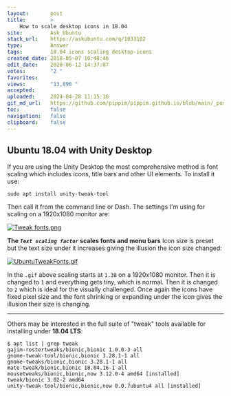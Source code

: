 ```yaml
---
layout:       post
title:        >
    How to scale desktop icons in 18.04
site:         Ask Ubuntu
stack_url:    https://askubuntu.com/q/1033102
type:         Answer
tags:         18.04 icons scaling desktop-icons
created_date: 2018-05-07 10:48:46
edit_date:    2020-06-12 14:37:07
votes:        "2 "
favorites:    
views:        "13,896 "
accepted:     
uploaded:     2024-04-28 11:15:16
git_md_url:   https://github.com/pippim/pippim.github.io/blob/main/_posts/2018/2018-05-07-How-to-scale-desktop-icons-in-18.04.md
toc:          false
navigation:   false
clipboard:    false
---
```


## Ubuntu 18.04 with Unity Desktop

If you are using the Unity Desktop the most comprehensive method is font scaling which includes icons, title bars and other UI elements. To install it use:

``` 
sudo apt install unity-tweak-tool
```

Then call it from the command line or Dash.  The settings I'm using for scaling on a 1920x1080 monitor are:

[![Tweak fonts.png][1]][1]

**The *`Text scaling factor`* scales fonts and menu bars** Icon size is preset but the text size under it increases giving the illusion the icon size changed:

[![UbuntuTweakFonts.gif][2]][2]


In the `.gif` above scaling starts at `1.38` on a 1920x1080 monitor. Then it is changed to `1` and everything gets tiny, which is normal. Then it is changed to `2` which is ideal for the visually challenged. Once again the icons have fixed pixel size and the font shrinking or expanding under the icon gives the illusion their size is changing.

----------


Others may be interested in the full suite of "tweak" tools available for installing under **18.04 LTS**:

``` 
$ apt list | grep tweak
gajim-rostertweaks/bionic,bionic 1.0.0-3 all
gnome-tweak-tool/bionic,bionic 3.28.1-1 all
gnome-tweaks/bionic,bionic 3.28.1-1 all
mate-tweak/bionic,bionic 18.04.16-1 all
mousetweaks/bionic,bionic,now 3.12.0-4 amd64 [installed]
tweak/bionic 3.02-2 amd64
unity-tweak-tool/bionic,bionic,now 0.0.7ubuntu4 all [installed]
```


  [1]: https://i.stack.imgur.com/ebLJk.png
  [2]: https://i.stack.imgur.com/VujGV.gif
